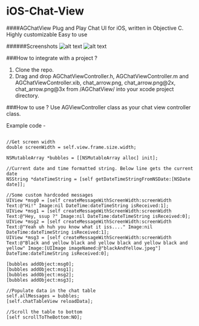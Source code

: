 # iOS-Chat-View
####AGChatView
Plug and Play Chat UI for iOS, written in Objective C. 
Highly customizable
Easy to use

######Screenshots
![alt text](http://i.imgur.com/mnYoiVo.jpg "Screenshot 0")
![alt text](http://i.imgur.com/t4l3TsT.jpg "Screenshot 1")

###How to integrate with a project ?
1. Clone the repo.
2. Drag and drop AGChatViewController.h, AGChatViewController.m and AGChatViewController.xib, chat_arrow.png, chat_arrow.png@2x, chat_arrow.png@3x from /AGChatView/ into your xcode project directory.

###How to use ?
Use AGViewController class as your chat view controller class.

Example code - 


```

//Get screen width
double screenWidth = self.view.frame.size.width;

NSMutableArray *bubbles = [[NSMutableArray alloc] init];

//Current date and time formatted string. Below line gets the current date
NSString *dateTimeString = [self getDateTimeStringFromNSDate:[NSDate date]];

//Some custom hardcoded messages
UIView *msg0 = [self createMessageWithScreenWidth:screenWidth Text:@"Hi!" Image:nil DateTime:dateTimeString isReceived:1];
UIView *msg1 = [self createMessageWithScreenWidth:screenWidth Text:@"Hey, ssup ?" Image:nil DateTime:dateTimeString isReceived:0];
UIView *msg2 = [self createMessageWithScreenWidth:screenWidth Text:@"Yeah uh huh you know what it iss...." Image:nil DateTime:dateTimeString isReceived:1];
UIView *msg3 = [self createMessageWithScreenWidth:screenWidth Text:@"Black and yellow black and yellow black and yellow black and yellow" Image:[UIImage imageNamed:@"blackAndYellow.jpeg"] DateTime:dateTimeString isReceived:0];

[bubbles addObject:msg0];
[bubbles addObject:msg1];
[bubbles addObject:msg2];
[bubbles addObject:msg3];

//Populate data in the chat table
self.allMessages = bubbles;
[self.chatTableView reloadData];

//Scroll the table to bottom
[self scrollToTheBottom:NO];

```

